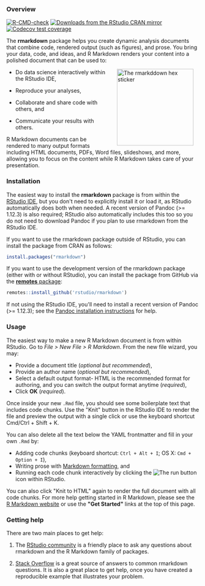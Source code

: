 ### Overview

<!-- badges: start -->
[![R-CMD-check](https://github.com/rstudio/rmarkdown/workflows/R-CMD-check/badge.svg)](https://github.com/rstudio/rmarkdown/actions)
[![Downloads from the RStudio CRAN mirror](https://cranlogs.r-pkg.org/badges/rmarkdown)](https://cran.r-project.org/package=rmarkdown)
[![Codecov test coverage](https://codecov.io/gh/rstudio/rmarkdown/branch/master/graph/badge.svg)](https://codecov.io/gh/rstudio/rmarkdown?branch=master)
<!-- badges: end -->


The **rmarkdown** package helps you create dynamic analysis documents that combine code, rendered output (such as figures), and prose. You bring your data, code, and ideas, and R Markdown renders your content into a polished document that can be used to:

<img src="https://bookdown.org/yihui/rmarkdown/images/hex-rmarkdown.png" alt="The rmarkddown hex sticker" align="right" width="200" style="padding: 0 15px; float: right;"/>

- Do data science interactively within the RStudio IDE,

- Reproduce your analyses,

- Collaborate and share code with others, and

- Communicate your results with others.

R Markdown documents can be rendered to many output formats including HTML documents, PDFs, Word files, slideshows, and more, allowing you to focus on the content while R Markdown takes care of your presentation. 


### Installation

The easiest way to install the **rmarkdown** package is from within the [RStudio IDE](https://rstudio.com/products/rstudio/download/preview/), but you don't need to explicitly install it or load it, as RStudio automatically does both when needed. A recent version of Pandoc (>= 1.12.3) is also required; RStudio also automatically includes this too so you do not need to download Pandoc if you plan to use rmarkdown from the RStudio IDE.

If you want to use the rmarkdown package outside of RStudio, you can install the package from CRAN as follows:

```r
install.packages("rmarkdown")
```

If you want to use the development version of the rmarkdown package (either with or without RStudio), you can install the package from GitHub via the [**remotes** package](https://remotes.r-lib.org):

```r
remotes::install_github('rstudio/rmarkdown')
```

If not using the RStudio IDE, you'll need to install a recent version of Pandoc (>= 1.12.3); see the [Pandoc installation instructions](https://pandoc.org/installing.html) for help.

### Usage

The easiest way to make a new R Markdown document is from within RStudio. Go to _File > New File > R Markdown_. From the new file wizard, you may:

+ Provide a document title (_optional but recommended_),
+ Provide an author name (_optional but recommended_),
+ Select a default output format- HTML is the recommended format for authoring, and you can switch the output format anytime (_required_), 
+ Click **OK** (_required_).

Once inside your new `.Rmd` file, you should see some boilerplate text that includes code chunks. Use the "Knit" button in the RStudio IDE to render the file and preview the output with a single click or use the keyboard shortcut Cmd/Ctrl + Shift + K. 

You can also delete all the text below the YAML frontmatter and fill in your own `.Rmd` by:

+ Adding code chunks (keyboard shortcut: `Ctrl + Alt + I`; OS X: `Cmd + Option + I`),
+ Writing prose with [Markdown formatting](https://www.markdowntutorial.com/), and
+ Running each code chunk interactively by clicking the ![The run button](https://rmarkdown.rstudio.com/images/notebook-run-chunk.png) icon within RStudio. 

You can also click "Knit to HTML" again to render the full document with all code chunks. For more help getting started in R Markdown, please see the [R Markdown website](https://rmarkdown.rstudio.com/lesson-1.html) or use the **"Get Started"** links at the top of this page.

### Getting help

There are two main places to get help:

1. The [RStudio community](https://community.rstudio.com/c/R-Markdown/10) is a friendly place to ask any questions about rmarkdown and the R Markdown family of packages.

1. [Stack Overflow](https://stackoverflow.com/questions/tagged/r-markdown) is a great source of answers to common rmarkdown questions. It is also a great place to get help, once you have created a reproducible example that illustrates your problem.

